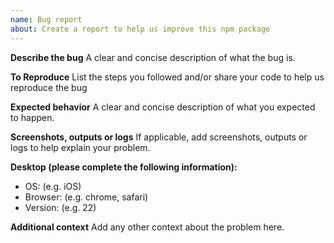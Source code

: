```yaml
---
name: Bug report
about: Create a report to help us improve this npm package
---
```


**Describe the bug**
A clear and concise description of what the bug is.

**To Reproduce**
List the steps you followed and/or share your code to help us reproduce the bug

**Expected behavior**
A clear and concise description of what you expected to happen.

**Screenshots, outputs or logs**
If applicable, add screenshots, outputs or logs to help explain your problem.

**Desktop (please complete the following information):**

- OS: (e.g. iOS)
- Browser: (e.g. chrome, safari)
- Version: (e.g. 22)

**Additional context**
Add any other context about the problem here.
